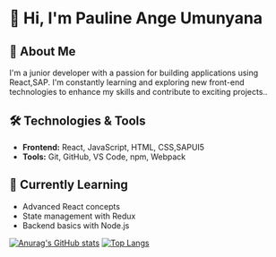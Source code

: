 # 👋 Hi, I'm Pauline Ange Umunyana

## 🚀 About Me
I'm a junior developer with a passion for building  applications using React,SAP. I'm constantly learning and exploring new front-end technologies to enhance my skills and contribute to exciting projects..

## 🛠️ Technologies & Tools
- **Frontend:** React, JavaScript, HTML, CSS,SAPUI5
- **Tools:** Git, GitHub, VS Code, npm, Webpack

## 🌱 Currently Learning
- Advanced React concepts
- State management with Redux
- Backend basics with Node.js


[![Anurag's GitHub stats](https://github-readme-stats.vercel.app/api?username=angep72)](https://github.com/angep72/github-readme-stats)
[![Top Langs](https://github-readme-stats.vercel.app/api/top-langs/?username=angep72)](https://github.com/angep72/github-readme-stats)



